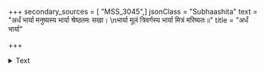 +++
secondary_sources = [ "MSS_3045",]
jsonClass = "Subhaashita"
text = "अर्धं भार्या मनुष्यस्य भार्या श्रेष्ठतमः सखा।  \nभार्या मूलं त्रिवर्गस्य भार्या मित्रं मरिष्यतः॥"
title = "अर्धं भार्या"

+++

<details><summary>Text</summary>

अर्धं भार्या मनुष्यस्य भार्या श्रेष्ठतमः सखा।  
भार्या मूलं त्रिवर्गस्य भार्या मित्रं मरिष्यतः॥
</details>
